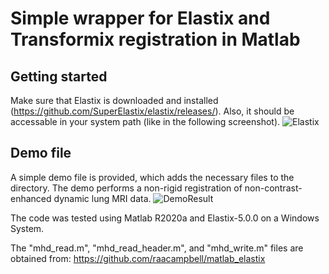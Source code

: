 # Simple wrapper for Elastix and Transformix registration in Matlab

## Getting started

Make sure that Elastix is downloaded and installed (https://github.com/SuperElastix/elastix/releases/). 
Also, it should be accessable in your system path (like in the following screenshot). 
![Elastix](https://github.com/EfeIlicak/MatlabElastixWrapper/assets/24956226/75ca7fda-1683-4f64-92dd-dafba937d252)

## Demo file
A simple demo file is provided, which adds the necessary files to the directory. 
The demo performs a non-rigid registration of non-contrast-enhanced dynamic lung MRI data. 
![DemoResult](https://github.com/EfeIlicak/MatlabElastixWrapper/assets/24956226/6463ac3c-1360-430e-9fe9-2e2e7543e2f8)




The code was tested using Matlab R2020a and Elastix-5.0.0 on a Windows System.

The "mhd_read.m", "mhd_read_header.m", and "mhd_write.m" files are obtained from:
https://github.com/raacampbell/matlab_elastix
